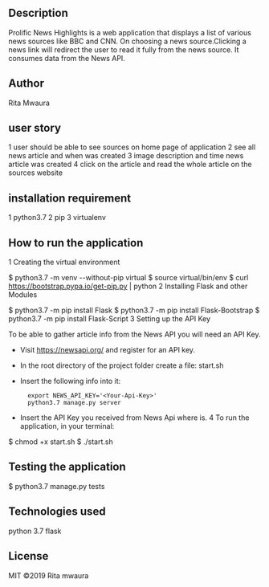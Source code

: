 ## Description
Prolific News Highlights is a web application that displays a list of various news sources like BBC and CNN. On choosing a news source.Clicking a news link will redirect the user to read it fully from the news source. It consumes data from the News API.
## Author
Rita  Mwaura
## user story
1 user should be able to see sources on home page of application
2 see all news article and when was created
3 image description  and time news article was created
4 click on the article and read  the whole article on the sources website
## installation requirement
1 python3.7
2 pip
3 virtualenv
## How to run the application 
1 Creating the virtual environment

  $ python3.7 -m venv --without-pip virtual
  $ source virtual/bin/env
  $ curl https://bootstrap.pypa.io/get-pip.py | python 
2 Installing Flask and other Modules

  $ python3.7 -m pip install Flask
  $ python3.7 -m pip install Flask-Bootstrap
  $ python3.7 -m pip install Flask-Script
3 Setting up the API Key

  To be able to gather article info from the News API you will need an API Key.
  
  * Visit https://newsapi.org/ and register for an API key.
  * In the root directory of the project folder create a file: start.sh
  * Insert the following info into it: 
  
          export NEWS_API_KEY='<Your-Api-Key>'
          python3.7 manage.py server
          
  * Insert the API Key you received from News Api where <Your-Api-Key> is.
4 To run the application, in your terminal:

  $ chmod +x start.sh
  $ ./start.sh
## Testing the application
$ python3.7 manage.py tests
## Technologies used 
python 3.7
flask
## License
MIT ©2019 Rita mwaura
